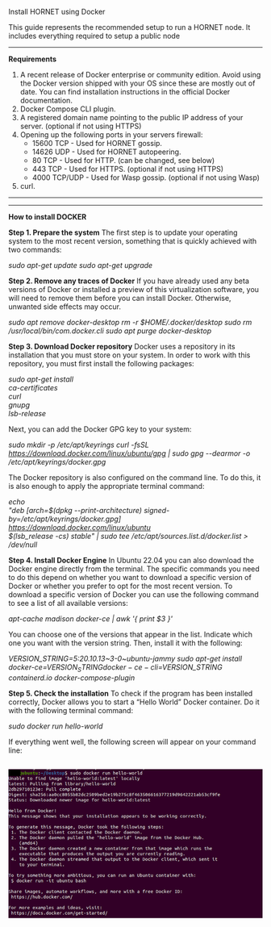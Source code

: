Install HORNET using Docker

This guide represents the recommended setup to run a HORNET node. It includes everything required to setup a public node

------------------------------------------------------------------------------------------------------------------------
**Requirements**
1. A recent release of Docker enterprise or community edition. Avoid using the Docker version shipped with your OS since
these are mostly out of date. You can find installation instructions in the official Docker documentation.
2. Docker Compose CLI plugin.
3. A registered domain name pointing to the public IP address of your server. (optional if not using HTTPS)
4. Opening up the following ports in your servers firewall:
    - 15600 TCP - Used for HORNET gossip.
    - 14626 UDP - Used for HORNET autopeering.
    - 80 TCP - Used for HTTP. (can be changed, see below)
    - 443 TCP - Used for HTTPS. (optional if not using HTTPS)
    - 4000 TCP/UDP - Used for Wasp gossip. (optional if not using Wasp)
5. curl.
------------------------------------------------------------------------------------------------------------------------
------------------------------------------------------------------------------------------------------------------------
**How to install DOCKER**

**Step 1. Prepare the system**
The first step is to update your operating system to the most recent version, something that is quickly achieved with two commands:

_sudo apt-get update
sudo apt-get upgrade_

**Step 2. Remove any traces of Docker**
If you have already used any beta versions of Docker or installed a preview of this virtualization software, you will 
need to remove them before you can install Docker. Otherwise, unwanted side effects may occur.

_sudo apt remove docker-desktop
rm -r $HOME/.docker/desktop
sudo rm /usr/local/bin/com.docker.cli
sudo apt purge docker-desktop_

**Step 3. Download Docker repository**
Docker uses a repository in its installation that you must store on your system. In order to work with this repository, 
you must first install the following packages:

_sudo apt-get install \
    ca-certificates \
    curl \
    gnupg \
    lsb-release_

Next, you can add the Docker GPG key to your system:

_sudo mkdir -p /etc/apt/keyrings
curl -fsSL https://download.docker.com/linux/ubuntu/gpg | sudo gpg --dearmor -o /etc/apt/keyrings/docker.gpg_

The Docker repository is also configured on the command line. To do this, it is also enough to apply the appropriate 
terminal command:

_echo \
    "deb [arch=$(dpkg --print-architecture) signed-by=/etc/apt/keyrings/docker.gpg] https://download.docker.com/linux/ubuntu \
    $(lsb_release -cs) stable" | sudo tee /etc/apt/sources.list.d/docker.list > /dev/null_

**Step 4. Install Docker Engine**
In Ubuntu 22.04 you can also download the Docker engine directly from the terminal. The specific commands you need to do
this depend on whether you want to download a specific version of Docker or whether you prefer to opt for the most 
recent version.
To download a specific version of Docker you can use the following command to see a list of all available versions:

_apt-cache madison docker-ce | awk '{ print $3 }'_

You can choose one of the versions that appear in the list. Indicate which one you want with the version string. 
Then, install it with the following:

_VERSION_STRING=5:20.10.13~3-0~ubuntu-jammy
sudo apt-get install docker-ce=$VERSION_STRING docker-ce-cli=$VERSION_STRING containerd.io docker-compose-plugin_

**Step 5. Check the installation**
To check if the program has been installed correctly, Docker allows you to start a “Hello World” Docker container. 
Do it with the following terminal command:

_sudo docker run hello-world_

If everything went well, the following screen will appear on your command line:

![img.png](img.png)
------------------------------------------------------------------------------------------------------------------------

